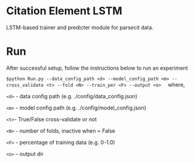# Citation Element LSTM

LSTM-based trainer and predicter module for parsecit data. 
  
  
# Run

After successful setup, follow the instructions below to run an experiment 

``
$python Run.py --data_config_path <d> --model_config_path <m> --cross_validate <t> --fold <N> --train_per <F> --output <o>  
``
where,

`<d>` - data config path (e.g. ./config/data_config.json)

`<m>` - model config path (e.g. ./config/model_config.json)

`<t>`- True/False  cross-validate or not

`<N>` - number of folds, inactive when <t> = False

`<F>` - percentage of training data (e.g. 0-1.0)

`<o>` - output dir

